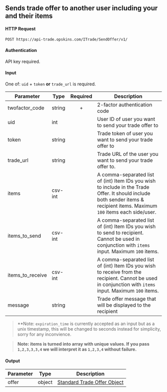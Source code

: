 ## Sends trade offer to another user including your and their items

#### HTTP Request

`POST https://api-trade.opskins.com/ITrade/SendOffer/v1/`

#### Authentication

API key required.

#### Input

One of: `uid` + `token` **or** `trade_url` is required.

Parameter | Type | Required   | Description
--------- | -----| :--------: | -----------
twofactor_code | string | + | 2-factor authentication code
uid | int | | User ID of user you want to send your trade offer to
token | string | | Trade token of user you want to send your trade offer to
trade_url | string | | Trade URL of the user you want to send your trade offer to.
items | csv-int |  | A comma-separated list of (int) Item IDs you wish to include in the Trade Offer. It should include both sender items & recipient items. Maximum `100` items each side/user.
items_to_send | csv-int | | A comma-separated list of (int) Item IDs you wish to send to recipient. Cannot be used in conjunction with `items` input. Maximum `100` items.
items_to_receive | csv-int | | A comma-separated list of (int) Item IDs you wish to receive from the recipient. Cannot be used in conjunction with `items` input. Maximum `100` items.
message | string | | Trade offer message that will be displayed to the recipient

> **Note: `expiration_time` is currently accepted as an input but as a unix timestamp, this will be changed to seconds instead for simplicity, sorry for any inconvience.

> **Note: items is turned into array with unique values.  If you pass `1,2,3,3,3,4` we will interpret it as `1,2,3,4` without failure.**
    
#### Output

Parameter | Type | Description
--------- | -----| -------- 
offer     | object    | [Standard Trade Offer Object](/ITrade.md#standard-trade-offer-object)
